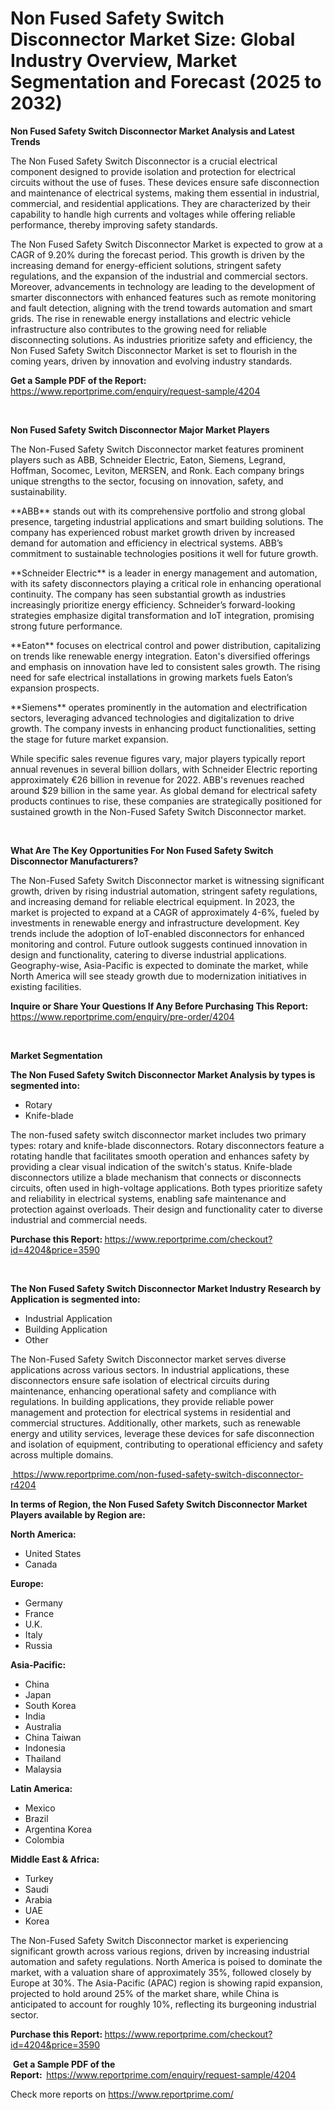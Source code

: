 <p><h1>Non Fused Safety Switch Disconnector Market Size: Global Industry Overview, Market Segmentation and Forecast (2025 to 2032)</h1></p><p><strong>Non Fused Safety Switch Disconnector Market Analysis and Latest Trends</strong></p>
<p><p>The Non Fused Safety Switch Disconnector is a crucial electrical component designed to provide isolation and protection for electrical circuits without the use of fuses. These devices ensure safe disconnection and maintenance of electrical systems, making them essential in industrial, commercial, and residential applications. They are characterized by their capability to handle high currents and voltages while offering reliable performance, thereby improving safety standards.</p><p>The Non Fused Safety Switch Disconnector Market is expected to grow at a CAGR of 9.20% during the forecast period. This growth is driven by the increasing demand for energy-efficient solutions, stringent safety regulations, and the expansion of the industrial and commercial sectors. Moreover, advancements in technology are leading to the development of smarter disconnectors with enhanced features such as remote monitoring and fault detection, aligning with the trend towards automation and smart grids. The rise in renewable energy installations and electric vehicle infrastructure also contributes to the growing need for reliable disconnecting solutions. As industries prioritize safety and efficiency, the Non Fused Safety Switch Disconnector Market is set to flourish in the coming years, driven by innovation and evolving industry standards.</p></p>
<p><strong>Get a Sample PDF of the Report:&nbsp;</strong> <a href="https://www.reportprime.com/enquiry/request-sample/4204?utm_campaign=3433&utm_medium=2&utm_source=Github&utm_content=ia&utm_term=19032025&utm_id=non-fused-safety-switch-disconnector">https://www.reportprime.com/enquiry/request-sample/4204</a></p>
<p>&nbsp;</p>
<p><strong>Non Fused Safety Switch Disconnector Major Market Players</strong></p>
<p><p>The Non-Fused Safety Switch Disconnector market features prominent players such as ABB, Schneider Electric, Eaton, Siemens, Legrand, Hoffman, Socomec, Leviton, MERSEN, and Ronk. Each company brings unique strengths to the sector, focusing on innovation, safety, and sustainability.</p><p>**ABB** stands out with its comprehensive portfolio and strong global presence, targeting industrial applications and smart building solutions. The company has experienced robust market growth driven by increased demand for automation and efficiency in electrical systems. ABB’s commitment to sustainable technologies positions it well for future growth.</p><p>**Schneider Electric** is a leader in energy management and automation, with its safety disconnectors playing a critical role in enhancing operational continuity. The company has seen substantial growth as industries increasingly prioritize energy efficiency. Schneider’s forward-looking strategies emphasize digital transformation and IoT integration, promising strong future performance.</p><p>**Eaton** focuses on electrical control and power distribution, capitalizing on trends like renewable energy integration. Eaton's diversified offerings and emphasis on innovation have led to consistent sales growth. The rising need for safe electrical installations in growing markets fuels Eaton’s expansion prospects.</p><p>**Siemens** operates prominently in the automation and electrification sectors, leveraging advanced technologies and digitalization to drive growth. The company invests in enhancing product functionalities, setting the stage for future market expansion.</p><p>While specific sales revenue figures vary, major players typically report annual revenues in several billion dollars, with   Schneider Electric reporting approximately €26 billion in revenue for 2022. ABB's revenues reached around $29 billion in the same year. As global demand for electrical safety products continues to rise, these companies are strategically positioned for sustained growth in the Non-Fused Safety Switch Disconnector market.</p></p>
<p>&nbsp;</p>
<p><strong>What Are The Key Opportunities For Non Fused Safety Switch Disconnector Manufacturers?</strong></p>
<p><p>The Non-Fused Safety Switch Disconnector market is witnessing significant growth, driven by rising industrial automation, stringent safety regulations, and increasing demand for reliable electrical equipment. In 2023, the market is projected to expand at a CAGR of approximately 4-6%, fueled by investments in renewable energy and infrastructure development. Key trends include the adoption of IoT-enabled disconnectors for enhanced monitoring and control. Future outlook suggests continued innovation in design and functionality, catering to diverse industrial applications. Geography-wise, Asia-Pacific is expected to dominate the market, while North America will see steady growth due to modernization initiatives in existing facilities.</p></p>
<p><strong>Inquire or Share Your Questions If Any Before Purchasing This Report:</strong> <a href="https://www.reportprime.com/enquiry/pre-order/4204?utm_campaign=3433&utm_medium=2&utm_source=Github&utm_content=ia&utm_term=19032025&utm_id=non-fused-safety-switch-disconnector">https://www.reportprime.com/enquiry/pre-order/4204</a></p>
<p>&nbsp;</p>
<p><strong>Market Segmentation</strong></p>
<p><strong>The Non Fused Safety Switch Disconnector Market Analysis by types is segmented into:</strong></p>
<p><ul><li>Rotary</li><li>Knife-blade</li></ul></p>
<p><p>The non-fused safety switch disconnector market includes two primary types: rotary and knife-blade disconnectors. Rotary disconnectors feature a rotating handle that facilitates smooth operation and enhances safety by providing a clear visual indication of the switch's status. Knife-blade disconnectors utilize a blade mechanism that connects or disconnects circuits, often used in high-voltage applications. Both types prioritize safety and reliability in electrical systems, enabling safe maintenance and protection against overloads. Their design and functionality cater to diverse industrial and commercial needs.</p></p>
<p><strong>Purchase this Report:&nbsp;</strong><a href="https://www.reportprime.com/checkout?id=4204&price=3590&utm_campaign=3433&utm_medium=2&utm_source=Github&utm_content=ia&utm_term=19032025&utm_id=non-fused-safety-switch-disconnector">https://www.reportprime.com/checkout?id=4204&price=3590</a></p>
<p>&nbsp;</p>
<p><strong>The Non Fused Safety Switch Disconnector Market Industry Research by Application is segmented into:</strong></p>
<p><ul><li>Industrial Application</li><li>Building Application</li><li>Other</li></ul></p>
<p><p>The Non-Fused Safety Switch Disconnector market serves diverse applications across various sectors. In industrial applications, these disconnectors ensure safe isolation of electrical circuits during maintenance, enhancing operational safety and compliance with regulations. In building applications, they provide reliable power management and protection for electrical systems in residential and commercial structures. Additionally, other markets, such as renewable energy and utility services, leverage these devices for safe disconnection and isolation of equipment, contributing to operational efficiency and safety across multiple domains.</p></p>
<p><a href="https://www.reportprime.com/non-fused-safety-switch-disconnector-r4204?utm_campaign=3433&utm_medium=2&utm_source=Github&utm_content=ia&utm_term=19032025&utm_id=non-fused-safety-switch-disconnector">&nbsp;https://www.reportprime.com/non-fused-safety-switch-disconnector-r4204</a></p>
<p><strong>In terms of Region, the Non Fused Safety Switch Disconnector Market Players available by Region are:</strong></p>
<p>
    <p> <strong> North America: </strong>
        <ul>
            <li>United States</li>
            <li>Canada</li>
        </ul>
        </p> 
    <p> <strong> Europe: </strong>
        <ul>
            <li>Germany</li>
            <li>France</li>
            <li>U.K.</li>
            <li>Italy</li>
            <li>Russia</li>
        </ul>
        </p> 
    <p> <strong> Asia-Pacific: </strong>
        <ul>
            <li>China</li>
            <li>Japan</li>
            <li>South Korea</li>
            <li>India</li>
            <li>Australia</li>
            <li>China Taiwan</li>
            <li>Indonesia</li>
            <li>Thailand</li>
            <li>Malaysia</li>
        </ul>
        </p> 
    <p> <strong> Latin America: </strong>
        <ul>
            <li>Mexico</li>
            <li>Brazil</li>
            <li>Argentina Korea</li>
            <li>Colombia</li>
        </ul>
        </p> 
    <p> <strong> Middle East & Africa: </strong>
        <ul>
            <li>Turkey</li>
            <li>Saudi</li>
            <li>Arabia</li>
            <li>UAE</li>
            <li>Korea</li>
        </ul>
    </p>
    </p>
<p><p>The Non-Fused Safety Switch Disconnector market is experiencing significant growth across various regions, driven by increasing industrial automation and safety regulations. North America is poised to dominate the market, with a valuation share of approximately 35%, followed closely by Europe at 30%. The Asia-Pacific (APAC) region is showing rapid expansion, projected to hold around 25% of the market share, while China is anticipated to account for roughly 10%, reflecting its burgeoning industrial sector.</p></p>
<p><strong>Purchase this Report: </strong><a href="https://www.reportprime.com/checkout?id=4204&price=3590&utm_campaign=3433&utm_medium=2&utm_source=Github&utm_content=ia&utm_term=19032025&utm_id=non-fused-safety-switch-disconnector">https://www.reportprime.com/checkout?id=4204&price=3590</a></p>
<p>&nbsp;<strong>Get a Sample PDF of the Report:&nbsp;&nbsp;</strong><a href="https://www.reportprime.com/enquiry/request-sample/4204?utm_campaign=3433&utm_medium=2&utm_source=Github&utm_content=ia&utm_term=19032025&utm_id=non-fused-safety-switch-disconnector">https://www.reportprime.com/enquiry/request-sample/4204</a></p>
<p><strong></strong></p>
<p>Check more reports on <a href="https://www.reportprime.com/?utm_campaign=3433&utm_medium=2&utm_source=Github&utm_content=ia&utm_term=19032025&utm_id=non-fused-safety-switch-disconnector">https://www.reportprime.com/</a></p>
